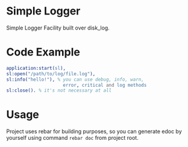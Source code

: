 Simple Logger
=============

Simple Logger Facility built over disk_log.

Code Example
============

```erlang
application:start(sl),
sl:open("/path/to/log/file.log"),
sl:info("hello!"), % you can use debug, info, warn,
                     error, critical and log methods
sl:close(). % it's not necessary at all
```

Usage
=====

Project uses rebar for building purposes, so you can generate edoc by yourself
using command `rebar doc` from project root.
